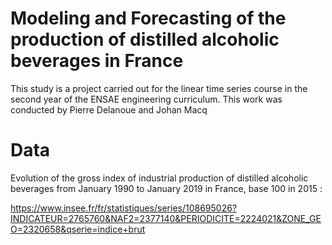 # Modeling and Forecasting of the production of distilled alcoholic beverages in France

This study is a project carried out for the linear time series course in the second year of the ENSAE engineering curriculum.
This work was conducted by Pierre Delanoue and Johan Macq

# Data 
Evolution of the gross index of industrial production of distilled alcoholic beverages from January 1990 to January 2019 in France, base 100 in 2015 :

https://www.insee.fr/fr/statistiques/series/108695026?INDICATEUR=2765760&NAF2=2377140&PERIODICITE=2224021&ZONE_GEO=2320658&qserie=indice+brut
